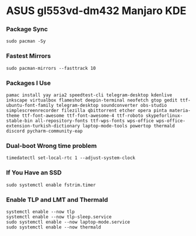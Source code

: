 # ASUS gl553vd-dm432 Manjaro KDE

### Package Sync
```
sudo pacman -Sy
```

### Fastest Mirrors
```
sudo pacman-mirrors --fasttrack 10
```

### Packages I Use
```
pamac install yay aria2 speedtest-cli telegram-desktop kdenlive inkscape virtualbox flameshot deepin-terminal neofetch gtop gedit ttf-ubuntu-font-family telegram-desktop soundconverter obs-studio simplescreenrecorder filezilla qbittorrent etcher opera pinta materia-theme ttf-font-awesome ttf-font-awesome-4 ttf-roboto skypeforlinux-stable-bin all-repository-fonts ttf-wps-fonts wps-office wps-office-extension-turkish-dictionary laptop-mode-tools powertop thermald discord pycharm-community-eap
```

### Dual-boot Wrong time problem
```
timedatectl set-local-rtc 1 --adjust-system-clock
```

### If You Have an SSD
```
sudo systemctl enable fstrim.timer
```

### Enable TLP and LMT and Thermald
```
systemctl enable --now tlp
systemctl enable --now tlp-sleep.service
sudo systemctl enable --now laptop-mode.service
sudo systemctl enable --now thermald
```

